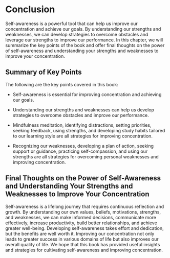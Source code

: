 # Conclusion

Self-awareness is a powerful tool that can help us improve our concentration and achieve our goals. By understanding our strengths and weaknesses, we can develop strategies to overcome obstacles and leverage our strengths to improve our performance. In this chapter, we will summarize the key points of the book and offer final thoughts on the power of self-awareness and understanding your strengths and weaknesses to improve your concentration.

Summary of Key Points
---------------------

The following are the key points covered in this book:

* Self-awareness is essential for improving concentration and achieving our goals.

* Understanding our strengths and weaknesses can help us develop strategies to overcome obstacles and improve our performance.

* Mindfulness meditation, identifying distractions, setting priorities, seeking feedback, using strengths, and developing study habits tailored to our learning style are all strategies for improving concentration.

* Recognizing our weaknesses, developing a plan of action, seeking support or guidance, practicing self-compassion, and using our strengths are all strategies for overcoming personal weaknesses and improving concentration.

Final Thoughts on the Power of Self-Awareness and Understanding Your Strengths and Weaknesses to Improve Your Concentration
---------------------------------------------------------------------------------------------------------------------------

Self-awareness is a lifelong journey that requires continuous reflection and growth. By understanding our own values, beliefs, motivations, strengths, and weaknesses, we can make informed decisions, communicate more effectively, increase productivity, build better relationships, and achieve greater well-being. Developing self-awareness takes effort and dedication, but the benefits are well worth it. Improving our concentration not only leads to greater success in various domains of life but also improves our overall quality of life. We hope that this book has provided useful insights and strategies for cultivating self-awareness and improving concentration.